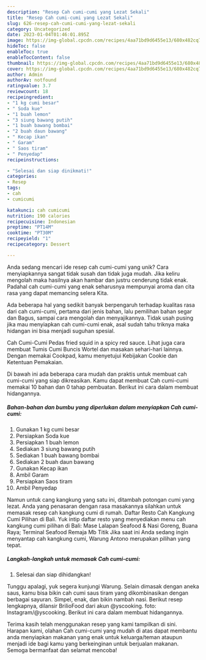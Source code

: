 ```yaml
---
description: "Resep Cah cumi-cumi yang Lezat Sekali"
title: "Resep Cah cumi-cumi yang Lezat Sekali"
slug: 626-resep-cah-cumi-cumi-yang-lezat-sekali
category: Uncategorized
date: 2023-01-04T01:46:01.895Z
image: https://img-global.cpcdn.com/recipes/4aa71bd9d6455e13/680x482cq70/cah-cumi-cumi-foto-resep-utama.jpg
hideToc: false
enableToc: true
enableTocContent: false
thumbnail: https://img-global.cpcdn.com/recipes/4aa71bd9d6455e13/680x482cq70/cah-cumi-cumi-foto-resep-utama.jpg
cover: https://img-global.cpcdn.com/recipes/4aa71bd9d6455e13/680x482cq70/cah-cumi-cumi-foto-resep-utama.jpg
author: Admin
authorAv: notfound
ratingvalue: 3.7
reviewcount: 18
recipeingredient:
- "1 kg cumi besar"
- " Soda kue"
- "1 buah lemon"
- "3 siung bawang putih"
- "1 buah bawang bombai"
- "2 buah daun bawang"
- " Kecap ikan"
- " Garam"
- " Saos tiram"
- " Penyedap"
recipeinstructions:

- "Selesai dan siap dinikmati!"
categories:
- Resep
tags:
- cah
- cumicumi

katakunci: cah cumicumi 
nutrition: 190 calories
recipecuisine: Indonesian
preptime: "PT14M"
cooktime: "PT30M"
recipeyield: "1"
recipecategory: Dessert

---
```





Anda sedang mencari ide resep cah cumi-cumi yang unik? Cara menyiapkannya sangat tidak susah dan tidak juga mudah. Jika keliru mengolah maka hasilnya akan hambar dan justru cenderung tidak enak. Padahal cah cumi-cumi yang enak seharusnya mempunyai aroma dan cita rasa yang dapat memancing selera Kita.





Ada beberapa hal yang sedikit banyak berpengaruh terhadap kualitas rasa dari cah cumi-cumi, pertama dari jenis bahan, lalu pemilihan bahan segar dan Bagus, sampai cara mengolah dan menyajikannya. Tidak usah pusing jika mau menyiapkan cah cumi-cumi enak,      asal sudah tahu triknya maka hidangan ini bisa menjadi suguhan spesial.














Cah Cumi-Cumi Pedas fried squid in a spicy red sauce. Lihat juga cara membuat Tumis Cumi Buncis Wortel dan masakan sehari-hari lainnya. Dengan memakai Cookpad, kamu menyetujui Kebijakan Cookie dan Ketentuan Pemakaian.






Di bawah ini ada beberapa cara mudah dan praktis untuk membuat cah cumi-cumi yang siap dikreasikan. Kamu dapat membuat Cah cumi-cumi memakai 10 bahan dan 0 tahap pembuatan. Berikut ini cara dalam membuat hidangannya.

<!--inarticleads1-->

##### Bahan-bahan dan bumbu yang diperlukan dalam menyiapkan Cah cumi-cumi:

1. Gunakan 1 kg cumi besar
1. Persiapkan  Soda kue
1. Persiapkan 1 buah lemon
1. Sediakan 3 siung bawang putih
1. Sediakan 1 buah bawang bombai
1. Sediakan 2 buah daun bawang
1. Gunakan  Kecap ikan
1. Ambil  Garam
1. Persiapkan  Saos tiram
1. Ambil  Penyedap


Namun untuk cang kangkung yang satu ini, ditambah potongan cumi yang lezat. Anda yang penasaran dengan rasa masakannya silahkan untuk memasak resep cah kangkung cumi di rumah. Daftar Resto Cah Kangkung Cumi Pilihan di Bali. Yuk intip daftar resto yang menyediakan menu cah kangkung cumi pilihan di Bali: Mase Lalapan Seafood &amp; Nasi Goreng, Buana Raya; Terminal Seafood Remaja Mb Titik Jika saat ini Anda sedang ingin menyantap cah kangkung cumi, Warung Antono merupakan pilihan yang tepat. 

<!--inarticleads2-->

##### Langkah-langkah untuk memasak Cah cumi-cumi:


1. Selesai dan siap dihidangkan!

Tunggu apalagi, yuk segera kunjungi Warung. Selain dimasak dengan aneka saus, kamu bisa bikin cah cumi saus tiram yang dikombinasikan dengan berbagai sayuran. Simpel, enak, dan bikin nambah nasi. Berikut resep lengkapnya, dilansir BrilioFood dari akun @yscooking. foto: Instagram/@yscooking. Berikut ini cara dalam membuat hidangannya. 

Terima kasih telah menggunakan resep yang kami tampilkan di sini. Harapan kami, olahan Cah cumi-cumi yang mudah di atas dapat membantu anda menyiapkan makanan yang enak untuk keluarga/teman ataupun menjadi ide bagi kamu yang berkeinginan untuk berjualan makanan. Semoga bermanfaat dan selamat mencoba!
